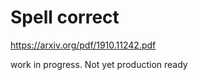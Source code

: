 Spell correct
==============

https://arxiv.org/pdf/1910.11242.pdf

work in progress. Not yet production ready
